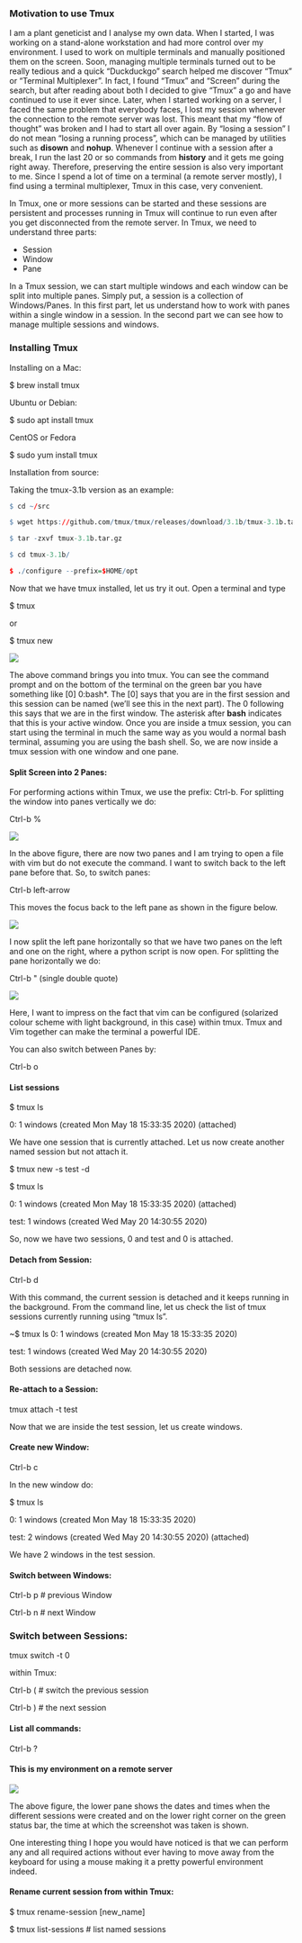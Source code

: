 ### Motivation to use Tmux

I am a plant geneticist and I analyse my own data. When I started, I was
working on a stand-alone workstation and had more control over my
environment. I used to work on multiple terminals and manually
positioned them on the screen. Soon, managing multiple terminals turned
out to be really tedious and a quick “Duckduckgo” search helped me
discover “Tmux” or “Terminal Multiplexer”. In fact, I found “Tmux” and
“Screen” during the search, but after reading about both I decided to
give “Tmux” a go and have continued to use it ever since. Later, when I
started working on a server, I faced the same problem that everybody
faces, I lost my session whenever the connection to the remote server
was lost. This meant that my “flow of thought” was broken and I had to
start all over again. By “losing a session” I do not mean “losing a
running process”, which can be managed by utilities such as **disown**
and **nohup**. Whenever I continue with a session after a break, I run
the last 20 or so commands from **history** and it gets me going right
away. Therefore, preserving the entire session is also very important to
me. Since I spend a lot of time on a terminal (a remote server mostly),
I find using a terminal multiplexer, Tmux in this case, very convenient.

In Tmux, one or more sessions can be started and these sessions are
persistent and processes running in Tmux will continue to run even after
you get disconnected from the remote server. In Tmux, we need to
understand three parts:

-   Session
-   Window
-   Pane

In a Tmux session, we can start multiple windows and each window can be
split into multiple panes. Simply put, a session is a collection of
Windows/Panes. In this first part, let us understand how to work with
panes within a single window in a session. In the second part we can see
how to manage multiple sessions and windows.

### Installing Tmux

Installing on a Mac:

$ brew install tmux

Ubuntu or Debian:

$ sudo apt install tmux

CentOS or Fedora

$ sudo yum install tmux

Installation from source:

Taking the tmux-3.1b version as an example:

``` r
$ cd ~/src

$ wget https://github.com/tmux/tmux/releases/download/3.1b/tmux-3.1b.tar.gz

$ tar -zxvf tmux-3.1b.tar.gz

$ cd tmux-3.1b/

$ ./configure --prefix=$HOME/opt
```

Now that we have tmux installed, let us try it out. Open a terminal and
type

$ tmux

or

$ tmux new

![](images/0tmux.png)

The above command brings you into tmux. You can see the command prompt
and on the bottom of the terminal on the green bar you have something
like \[0\] 0:bash\*. The \[0\] says that you are in the first session
and this session can be named (we’ll see this in the next part). The 0
following this says that we are in the first window. The asterisk after
**bash** indicates that this is your active window. Once you are inside
a tmux session, you can start using the terminal in much the same way as
you would a normal bash terminal, assuming you are using the bash shell.
So, we are now inside a tmux session with one window and one pane.

#### Split Screen into 2 Panes:

For performing actions within Tmux, we use the prefix: Ctrl-b. For
splitting the window into panes vertically we do:

Ctrl-b %

![](images/1tmux.png)

In the above figure, there are now two panes and I am trying to open a
file with vim but do not execute the command. I want to switch back to
the left pane before that. So, to switch panes:

Ctrl-b left-arrow

This moves the focus back to the left pane as shown in the figure below.

![](images/2tmux.png)

I now split the left pane horizontally so that we have two panes on the
left and one on the right, where a python script is now open. For
splitting the pane horizontally we do:

Ctrl-b " (single double quote)

![](images/3tmux_3panes.png)

Here, I want to impress on the fact that vim can be configured
(solarized colour scheme with light background, in this case) within
tmux. Tmux and Vim together can make the terminal a powerful IDE.

You can also switch between Panes by:

Ctrl-b o

#### List sessions

$ tmux ls

0: 1 windows (created Mon May 18 15:33:35 2020) (attached)

We have one session that is currently attached. Let us now create
another named session but not attach it.

$ tmux new -s test -d

$ tmux ls

0: 1 windows (created Mon May 18 15:33:35 2020) (attached)

test: 1 windows (created Wed May 20 14:30:55 2020)

So, now we have two sessions, 0 and test and 0 is attached.

#### Detach from Session:

Ctrl-b d

With this command, the current session is detached and it keeps running
in the background. From the command line, let us check the list of tmux
sessions currently running using “tmux ls”.

\~$ tmux ls 0: 1 windows (created Mon May 18 15:33:35 2020)

test: 1 windows (created Wed May 20 14:30:55 2020)

Both sessions are detached now.

#### Re-attach to a Session:

tmux attach -t test

Now that we are inside the test session, let us create windows.

#### Create new Window:

Ctrl-b c

In the new window do:

$ tmux ls

0: 1 windows (created Mon May 18 15:33:35 2020)

test: 2 windows (created Wed May 20 14:30:55 2020) (attached)

We have 2 windows in the test session.

#### Switch between Windows:

Ctrl-b p \# previous Window

Ctrl-b n \# next Window

### Switch between Sessions:

tmux switch -t 0

within Tmux:

Ctrl-b ( \# switch the previous session

Ctrl-b ) \# the next session

#### List all commands:

Ctrl-b ?

#### This is my environment on a remote server

![](images/4tmux_server.png)

The above figure, the lower pane shows the dates and times when the
different sessions were created and on the lower right corner on the
green status bar, the time at which the screenshot was taken is shown.

One interesting thing I hope you would have noticed is that we can
perform any and all required actions without ever having to move away
from the keyboard for using a mouse making it a pretty powerful
environment indeed.

#### Rename current session from within Tmux:

$ tmux rename-session \[new\_name\]

$ tmux list-sessions \# list named sessions
